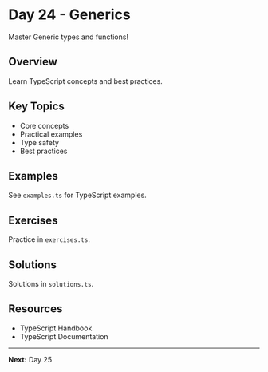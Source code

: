 # Day 24 - Generics

Master Generic types and functions!

## Overview

Learn TypeScript concepts and best practices.

## Key Topics

- Core concepts
- Practical examples
- Type safety
- Best practices

## Examples

See `examples.ts` for TypeScript examples.

## Exercises

Practice in `exercises.ts`.

## Solutions

Solutions in `solutions.ts`.

## Resources

- TypeScript Handbook
- TypeScript Documentation

---

**Next:** Day 25
